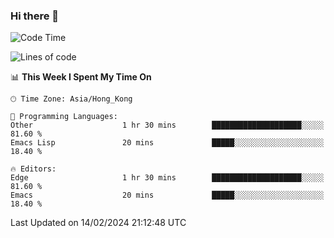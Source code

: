 ### Hi there 👋

<!--
**nicehiro/nicehiro** is a ✨ _special_ ✨ repository because its `README.md` (this file) appears on your GitHub profile.

Here are some ideas to get you started:

- 🔭 I’m currently working on ...
- 🌱 I’m currently learning ...
- 👯 I’m looking to collaborate on ...
- 🤔 I’m looking for help with ...
- 💬 Ask me about ...
- 📫 How to reach me: ...
- 😄 Pronouns: ...
- ⚡ Fun fact: ...
-->

<!--START_SECTION:waka-->
![Code Time](http://img.shields.io/badge/Code%20Time-224%20hrs-blue)

![Lines of code](https://img.shields.io/badge/From%20Hello%20World%20I%27ve%20Written-2.6%20million%20lines%20of%20code-blue)

📊 **This Week I Spent My Time On** 

```text
🕑︎ Time Zone: Asia/Hong_Kong

💬 Programming Languages: 
Other                    1 hr 30 mins        ████████████████████░░░░░   81.60 % 
Emacs Lisp               20 mins             █████░░░░░░░░░░░░░░░░░░░░   18.40 % 

🔥 Editors: 
Edge                     1 hr 30 mins        ████████████████████░░░░░   81.60 % 
Emacs                    20 mins             █████░░░░░░░░░░░░░░░░░░░░   18.40 % 
```


 Last Updated on 14/02/2024 21:12:48 UTC
<!--END_SECTION:waka-->

